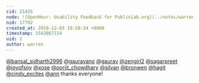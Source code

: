 ```yaml
---
cid: 21425
node: ![OpenHour: Usability Feedback for PublicLab.org](../notes/warren/12-03-2018/openhour-usability-feedback-for-publiclab-org)
nid: 17792
created_at: 2018-12-03 19:58:34 +0000
timestamp: 1543867114
uid: 1
author: warren
---
```


 [@bansal_sidharth2996](/profile/bansal_sidharth2996) [@gauravano](/profile/gauravano) [@gaurav](/profile/gaurav) [@zengirl2](/profile/zengirl2) [@sagarpreet](/profile/sagarpreet) [@joyofsoy](/profile/joyofsoy) [@xose](/profile/xose) [@oorjit_chowdhary](/profile/oorjit_chowdhary) [@silvan](/profile/silvan) [@bronwen](/profile/bronwen) [@hagit](/profile/hagit) [@cindy_excites](/profile/cindy_excites) [@ann](/profile/ann) thanks everyone!